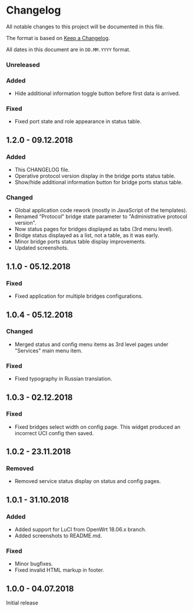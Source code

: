 # Changelog

All notable changes to this project will be documented in this file.

The format is based on [Keep a Changelog](https://keepachangelog.com/en/1.0.0/).

All dates in this document are in `DD.MM.YYYY` format.

### Unreleased
### Added
- Hide additional information toggle button before first data is arrived.

### Fixed
- Fixed port state and role appearance in status table.

## 1.2.0 - 09.12.2018
### Added
- This CHANGELOG file.
- Operative protocol version display in the bridge ports status table.
- Show/hide additional information button for bridge ports status table.

### Changed
- Global application code rework (mostly in JavaScript of the templates).
- Renamed "Protocol" bridge state parameter to "Administrative protocol version".
- Now status pages for bridges displayed as tabs (3rd menu level).
- Bridge status displayed as a list, not a table, as it was early.
- Minor bridge ports status table display improvements.
- Updated screenshots.

## 1.1.0 - 05.12.2018
### Fixed
- Fixed application for multiple bridges configurations.

## 1.0.4 - 05.12.2018
### Changed
- Merged status and config menu items as 3rd level pages under "Services"
  main menu item.

### Fixed
- Fixed typography in Russian translation.

## 1.0.3 - 02.12.2018
### Fixed
- Fixed bridges select width on config page. This widget produced
  an incorrect UCI config then saved.

## 1.0.2 - 23.11.2018
### Removed
- Removed service status display on status and config pages.

## 1.0.1 - 31.10.2018
### Added
- Added support for LuCI from OpenWrt 18.06.x branch.
- Added screenshots to README.md.

### Fixed
- Minor bugfixes.
- Fixed invalid HTML markup in footer.

## 1.0.0 - 04.07.2018

Initial release
